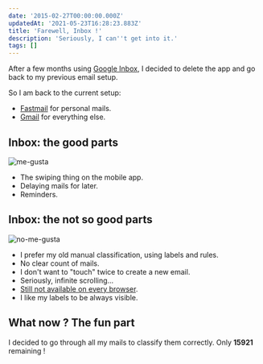 ```yaml
---
date: '2015-02-27T00:00:00.000Z'
updatedAt: '2021-05-23T16:28:23.883Z'
title: 'Farewell, Inbox !'
description: 'Seriously, I can''t get into it.'
tags: []
---
```

After a few months using [Google Inbox](http://www.google.com/inbox/), I decided to delete the app and go back to my previous email setup.

So I am back to the current setup:

- [Fastmail](https://www.fastmail.com) for personal mails.
- [Gmail](https://gmail.com) for everything else.

## Inbox: the good parts

![me-gusta](/contentful/8iWJdC1t28LuRHkBMpEsI/46e32b78368fae06f9cd7667030f1061/me-gusta.jpg)

- The swiping thing on the mobile app.
- Delaying mails for later.
- Reminders.

## Inbox: the not so good parts

![no-me-gusta](/contentful/H5MAcDwNu5hFzrLg8JO1n/0f510ac88325080f7655c61f9764018a/no-me-gusta.png)

- I prefer my old manual classification, using labels and rules.
- No clear count of mails.
- I don't want to "touch" twice to create a new email.
- Seriously, infinite scrolling...
- [Still not available on every browser](https://twitter.com/SiegfriedEhret/status/568439937663545344).
- I like my labels to be always visible.

## What now ? The fun part

I decided to go through all my mails to classify them correctly. Only **15921** remaining !
